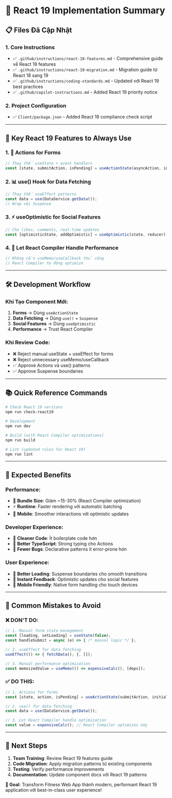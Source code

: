 # 🚀 React 19 Implementation Summary

## 📋 Files Đã Cập Nhật

### 1. **Core Instructions**
- ✅ `.github/instructions/react-19-features.md` - Comprehensive guide về React 19 features
- ✅ `.github/instructions/react-19-migration.md` - Migration guide từ React 18 sang 19
- ✅ `.github/instructions/coding-standards.md` - Updated với React 19 best practices
- ✅ `.github/copilot-instructions.md` - Added React 19 priority notice

### 2. **Project Configuration**
- ✅ `Client/package.json` - Added React 19 compliance check script

---

## 🎯 Key React 19 Features to Always Use

### 1. **🔄 Actions for Forms** 
```typescript
// Thay thế useState + event handlers
const [state, submitAction, isPending] = useActionState(asyncAction, initialState);
```

### 2. **📊 use() Hook for Data Fetching**
```typescript
// Thay thế useEffect patterns
const data = use(DataService.getData());
// Wrap với Suspense
```

### 3. **⚡ useOptimistic for Social Features**
```typescript
// Cho likes, comments, real-time updates
const [optimisticState, addOptimistic] = useOptimistic(state, reducer);
```

### 4. **🎨 Let React Compiler Handle Performance**
```typescript
// Không cần useMemo/useCallback thủ công
// React Compiler tự động optimize
```

---

## 🛠️ Development Workflow

### Khi Tạo Component Mới:
1. **Forms** → Dùng `useActionState`
2. **Data Fetching** → Dùng `use()` + `Suspense`
3. **Social Features** → Dùng `useOptimistic`
4. **Performance** → Trust React Compiler

### Khi Review Code:
- ❌ Reject manual useState + useEffect for forms
- ❌ Reject unnecessary useMemo/useCallback
- ✅ Approve Actions và use() patterns
- ✅ Approve Suspense boundaries

---

## 📚 Quick Reference Commands

```bash
# Check React 19 versions
npm run check-react19

# Development
npm run dev

# Build (with React Compiler optimizations)
npm run build

# Lint (updated rules for React 19)
npm run lint
```

---

## 🎯 Expected Benefits

### Performance:
- 🚀 **Bundle Size**: Giảm ~15-30% (React Compiler optimization)
- ⚡ **Runtime**: Faster rendering với automatic batching
- 📱 **Mobile**: Smoother interactions với optimistic updates

### Developer Experience:
- 🧹 **Cleaner Code**: Ít boilerplate code hơn
- 🔧 **Better TypeScript**: Strong typing cho Actions
- 🐛 **Fewer Bugs**: Declarative patterns ít error-prone hơn

### User Experience:
- 🎨 **Better Loading**: Suspense boundaries cho smooth transitions
- 🔄 **Instant Feedback**: Optimistic updates cho social features
- 📱 **Mobile Friendly**: Native form handling cho touch devices

---

## 🚨 Common Mistakes to Avoid

### ❌ DON'T DO:
```typescript
// 1. Manual form state management
const [loading, setLoading] = useState(false);
const handleSubmit = async (e) => { /* manual logic */ };

// 2. useEffect for data fetching
useEffect(() => { fetchData(); }, []);

// 3. Manual performance optimization
const memoizedValue = useMemo(() => expensiveCalc(), [deps]);
```

### ✅ DO THIS:
```typescript
// 1. Actions for forms
const [state, action, isPending] = useActionState(submitAction, initial);

// 2. use() for data fetching
const data = use(DataService.getData());

// 3. Let React Compiler handle optimization
const value = expensiveCalc(); // React Compiler optimizes này
```

---

## 🎯 Next Steps

1. **Team Training**: Review React 19 features guide
2. **Code Migration**: Apply migration patterns từ existing components
3. **Testing**: Verify performance improvements
4. **Documentation**: Update component docs với React 19 patterns

**🚀 Goal**: Transform Fitness Web App thành modern, performant React 19 application với best-in-class user experience!
